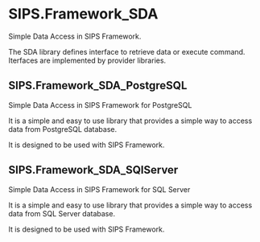 # SIPS.Framework_SDA
Simple Data Access in SIPS Framework. 

The SDA library defines interface to retrieve data or execute command.
Iterfaces are implemented by provider libraries.

## SIPS.Framework_SDA_PostgreSQL
Simple Data Access in SIPS Framework for PostgreSQL

It is a simple and easy to use library that provides a simple way to access data from PostgreSQL database.

It is designed to be used with SIPS Framework.

## SIPS.Framework_SDA_SQlServer
Simple Data Access in SIPS Framework for SQL Server

It is a simple and easy to use library that provides a simple way to access data from SQL Server database.

It is designed to be used with SIPS Framework.


